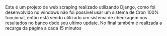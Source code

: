 Este é um projeto de web scraping realizado utilizando Django, como foi desenvolvido no windows não foi possível usar um sistema de Cron 
100% funcional, então está sendo utilizado um sistema de checkagem nos resultados no banco dsde seu ultimo update. No final também é realizada a recarga da página a cada 15 minutos